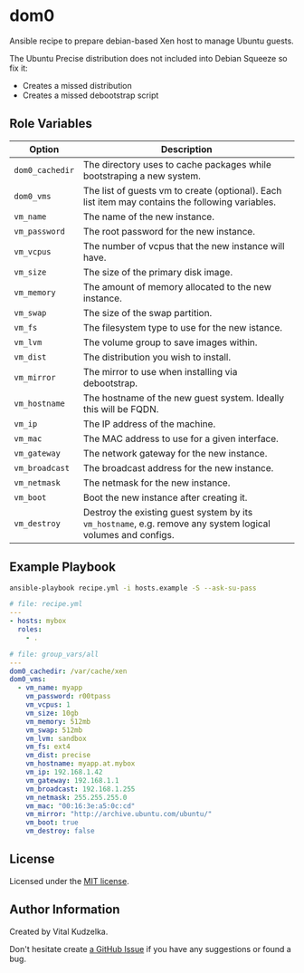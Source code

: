 dom0
====

Ansible recipe to prepare debian-based Xen host to manage Ubuntu guests.

The Ubuntu Precise distribution does not included into Debian Squeeze
so fix it:

* Creates a missed distribution
* Creates a missed debootstrap script

Role Variables
--------------

Option | Description
---|---
`dom0_cachedir` | The directory uses to cache packages while bootstraping a new system.
`dom0_vms` | The list of guests vm to create (optional). Each list item may contains the following variables.
`vm_name` | The name of the new instance.
`vm_password` | The root password for the new instance.
`vm_vcpus` | The number of vcpus that the new instance will have.
`vm_size` | The size of the primary disk image.
`vm_memory` | The amount of memory allocated to the new instance.
`vm_swap` | The size of the swap partition.
`vm_fs` | The filesystem type to use for the new istance.
`vm_lvm` | The volume group to save images within.
`vm_dist` | The distribution you wish to install.
`vm_mirror` | The mirror to use when installing via debootstrap.
`vm_hostname` | The hostname of the new guest system. Ideally this will be FQDN.
`vm_ip` | The IP address of the machine.
`vm_mac` | The MAC address to use for a given interface.
`vm_gateway` | The network gateway for the new instance.
`vm_broadcast` | The broadcast address for the new instance.
`vm_netmask` | The netmask for the new instance.
`vm_boot` | Boot the new instance after creating it.
`vm_destroy` | Destroy the existing guest system by its `vm_hostname`, e.g. remove any system logical volumes and configs.

Example Playbook
----------------

```bash
ansible-playbook recipe.yml -i hosts.example -S --ask-su-pass
```

```yaml
# file: recipe.yml
---
- hosts: mybox
  roles:
    - .
```

```yaml
# file: group_vars/all
---
dom0_cachedir: /var/cache/xen
dom0_vms:
  - vm_name: myapp
    vm_password: r00tpass
    vm_vcpus: 1
    vm_size: 10gb
    vm_memory: 512mb
    vm_swap: 512mb
    vm_lvm: sandbox
    vm_fs: ext4
    vm_dist: precise
    vm_hostname: myapp.at.mybox
    vm_ip: 192.168.1.42
    vm_gateway: 192.168.1.1
    vm_broadcast: 192.168.1.255
    vm_netmask: 255.255.255.0
    vm_mac: "00:16:3e:a5:0c:cd"
    vm_mirror: "http://archive.ubuntu.com/ubuntu/"
    vm_boot: true
    vm_destroy: false
```

License
-------

Licensed under the [MIT license](http://mit-license.org/vitalk).

Author Information
------------------

Created by Vital Kudzelka.

Don't hesitate create [a GitHub Issue](https://github.com/vitalk/ansible-dom0/issues) if you have any suggestions or found a bug.
